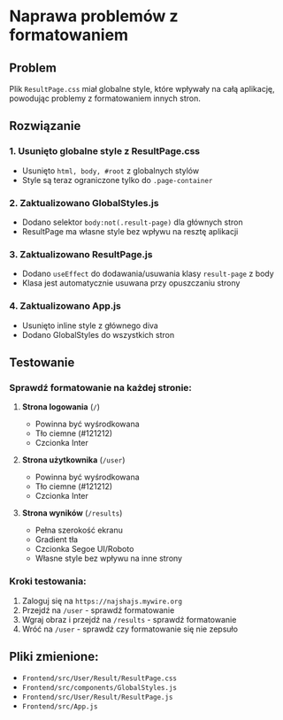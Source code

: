 # Naprawa problemów z formatowaniem

## Problem
Plik `ResultPage.css` miał globalne style, które wpływały na całą aplikację, powodując problemy z formatowaniem innych stron.

## Rozwiązanie

### 1. Usunięto globalne style z ResultPage.css
- Usunięto `html, body, #root` z globalnych stylów
- Style są teraz ograniczone tylko do `.page-container`

### 2. Zaktualizowano GlobalStyles.js
- Dodano selektor `body:not(.result-page)` dla głównych stron
- ResultPage ma własne style bez wpływu na resztę aplikacji

### 3. Zaktualizowano ResultPage.js
- Dodano `useEffect` do dodawania/usuwania klasy `result-page` z body
- Klasa jest automatycznie usuwana przy opuszczaniu strony

### 4. Zaktualizowano App.js
- Usunięto inline style z głównego diva
- Dodano GlobalStyles do wszystkich stron

## Testowanie

### Sprawdź formatowanie na każdej stronie:

1. **Strona logowania** (`/`)
   - Powinna być wyśrodkowana
   - Tło ciemne (#121212)
   - Czcionka Inter

2. **Strona użytkownika** (`/user`)
   - Powinna być wyśrodkowana
   - Tło ciemne (#121212)
   - Czcionka Inter

3. **Strona wyników** (`/results`)
   - Pełna szerokość ekranu
   - Gradient tła
   - Czcionka Segoe UI/Roboto
   - Własne style bez wpływu na inne strony

### Kroki testowania:
1. Zaloguj się na `https://najshajs.mywire.org`
2. Przejdź na `/user` - sprawdź formatowanie
3. Wgraj obraz i przejdź na `/results` - sprawdź formatowanie
4. Wróć na `/user` - sprawdź czy formatowanie się nie zepsuło

## Pliki zmienione:
- `Frontend/src/User/Result/ResultPage.css`
- `Frontend/src/components/GlobalStyles.js`
- `Frontend/src/User/Result/ResultPage.js`
- `Frontend/src/App.js`

